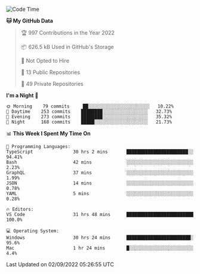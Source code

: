 <!--START_SECTION:waka-->
![Code Time](http://img.shields.io/badge/Code%20Time-2%2C912%20hrs%2038%20mins-blue)

**🐱 My GitHub Data** 

> 🏆 997 Contributions in the Year 2022
 > 
> 📦 626.5 kB Used in GitHub's Storage 
 > 
> 🚫 Not Opted to Hire
 > 
> 📜 13 Public Repositories 
 > 
> 🔑 49 Private Repositories  
 > 
**I'm a Night 🦉** 

```text
🌞 Morning    79 commits     ██░░░░░░░░░░░░░░░░░░░░░░░   10.22% 
🌆 Daytime    253 commits    ████████░░░░░░░░░░░░░░░░░   32.73% 
🌃 Evening    273 commits    ████████░░░░░░░░░░░░░░░░░   35.32% 
🌙 Night      168 commits    █████░░░░░░░░░░░░░░░░░░░░   21.73%

```


📊 **This Week I Spent My Time On** 

```text
💬 Programming Languages: 
TypeScript               30 hrs 2 mins       ███████████████████████░░   94.41% 
Bash                     42 mins             ░░░░░░░░░░░░░░░░░░░░░░░░░   2.23% 
GraphQL                  37 mins             ░░░░░░░░░░░░░░░░░░░░░░░░░   1.99% 
JSON                     14 mins             ░░░░░░░░░░░░░░░░░░░░░░░░░   0.78% 
YAML                     5 mins              ░░░░░░░░░░░░░░░░░░░░░░░░░   0.28%

🔥 Editors: 
VS Code                  31 hrs 48 mins      █████████████████████████   100.0%

💻 Operating System: 
Windows                  30 hrs 24 mins      ████████████████████████░   95.6% 
Mac                      1 hr 24 mins        █░░░░░░░░░░░░░░░░░░░░░░░░   4.4%

```


 Last Updated on 02/09/2022 05:26:55 UTC
<!--END_SECTION:waka-->

